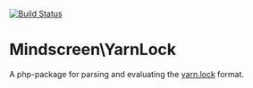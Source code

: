 [![Build Status](https://travis-ci.org/mindscreen/yarnlock.svg?branch=master)](https://travis-ci.org/mindscreen/yarnlock)

# Mindscreen\YarnLock

A php-package for parsing and evaluating the [yarn.lock](https://yarnpkg.com/lang/en/docs/yarn-lock/) format.
